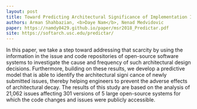 ```yaml
---
layout: post
title: Toward Predicting Architectural Significance of Implementation Issues
authors: Arman Shahbazian, <b>Daye Nam</b>, Nenad Medvidovic
paper: https://namdy0429.github.io/paper/msr2018_Predictar.pdf
site: https://softarch.usc.edu/predictar/
---
```


In this paper, we take a step toward addressing that scarcity by using the information in the issue and code repositories of open-source software systems to investigate the cause and frequency of such architectural design decisions. Furthermore, building on these results, we develop a predictive model that is able to identify the architectural signi cance of newly submitted issues, thereby helping engineers to prevent the adverse effects of architectural decay. The results of this study are based on the analysis of 21,062 issues affecting 301 versions of 5 large open-source systems for which the code changes and issues were publicly accessible.